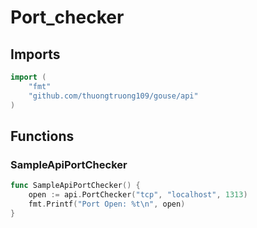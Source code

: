 # Port_checker

## Imports

```go
import (
	"fmt"	"github.com/thuongtruong109/gouse/api")
```
## Functions


### SampleApiPortChecker

```go
func SampleApiPortChecker() {
	open := api.PortChecker("tcp", "localhost", 1313)
	fmt.Printf("Port Open: %t\n", open)
}```
